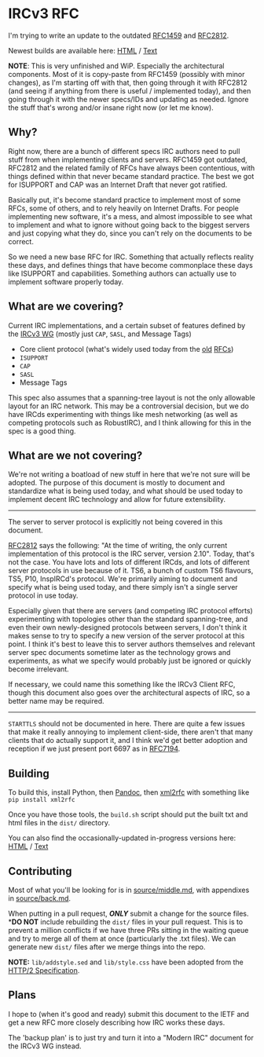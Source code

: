 # IRCv3 RFC

I'm trying to write an update to the outdated [RFC1459](https://tools.ietf.org/html/rfc1459) and [RFC2812](https://tools.ietf.org/html/rfc2812).

Newest builds are available here: [HTML](https://rawgit.com/DanielOaks/ircv3-rfc/master/dist/id-oakley-ircv3-latest.html) / [Text](https://rawgit.com/DanielOaks/ircv3-rfc/master/dist/id-oakley-ircv3-latest.html)

**NOTE**: This is very unfinished and WiP. Especially the architectural components. Most of it is copy-paste from RFC1459 (possibly with minor changes), as I'm starting off with that, then going through it with RFC2812 (and seeing if anything from there is useful / implemented today), and then going through it with the newer specs/IDs and updating as needed. Ignore the stuff that's wrong and/or insane right now (or let me know).


## Why?

Right now, there are a bunch of different specs IRC authors need to pull stuff from when implementing clients and servers. RFC1459 got outdated, RFC2812 and the related family of RFCs have always been contentious, with things defined within that never became standard practice. The best we got for ISUPPORT and CAP was an Internet Draft that never got ratified.

Basically put, it's become standard practice to implement most of some RFCs, some of others, and to rely heavily on Internet Drafts. For people implementing new software, it's a mess, and almost impossible to see what to implement and what to ignore without going back to the biggest servers and just copying what they do, since you can't rely on the documents to be correct.

So we need a new base RFC for IRC. Something that actually reflects reality these days, and defines things that have become commonplace these days like ISUPPORT and capabilities. Something authors can actually use to implement software properly today.


## What are we covering?

Current IRC implementations, and a certain subset of features defined by the [IRCv3 WG](http://ircv3.net/) (mostly just `CAP`, `SASL`, and Message Tags)

* Core client protocol (what's widely used today from the [old](https://tools.ietf.org/html/rfc1459) [RFCs](https://tools.ietf.org/html/rfc2812))
* `ISUPPORT`
* `CAP`
* `SASL`
* Message Tags

This spec also assumes that a spanning-tree layout is not the only allowable layout for an IRC network. This may be a controversial decision, but we do have IRCds experimenting with things like mesh networking (as well as competing protocols such as RobustIRC), and I think allowing for this in the spec is a good thing.


## What are we not covering?

We're not writing a boatload of new stuff in here that we're not sure will be adopted. The purpose of this document is mostly to document and standardize what is being used today, and what should be used today to implement decent IRC technology and allow for future extensibility.

---

The server to server protocol is explicitly not being covered in this document.

[RFC2812](https://tools.ietf.org/html/rfc2812) says the following: "At the time of writing, the only current implementation of this protocol is the IRC server, version 2.10". Today, that's not the case. You have lots and lots of different IRCds, and lots of different server protocols in use because of it. TS6, a bunch of custom TS6 flavours, TS5, P10, InspIRCd's protocol. We're primarily aiming to document and specify what is being used today, and there simply isn't a single server protocol in use today.

Especially given that there are servers (and competing IRC protocol efforts) experimenting with topologies other than the standard spanning-tree, and even their own newly-designed protocols between servers, I don't think it makes sense to try to specify a new version of the server protocol at this point. I think it's best to leave this to server authors themselves and relevant server spec documents sometime later as the technology grows and experiments, as what we specify would probably just be ignored or quickly become irrelevant.

If necessary, we could name this something like the IRCv3 Client RFC, though this document also goes over the architectural aspects of IRC, so a better name may be required.

---

`STARTTLS` should not be documented in here. There are quite a few issues that make it really annoying to implement client-side, there aren't that many clients that do actually support it, and I think we'd get better adoption and reception if we just present port 6697 as in [RFC7194](https://tools.ietf.org/html/rfc7194).


## Building

To build this, install Python, then [Pandoc](http://pandoc.org/installing.html), then [xml2rfc](https://pypi.python.org/pypi/xml2rfc) with something like `pip install xml2rfc`

Once you have those tools, the `build.sh` script should put the built txt and html files in the `dist/` directory.

You can also find the occasionally-updated in-progress versions here: [HTML](https://rawgit.com/DanielOaks/ircv3-rfc/master/dist/id-oakley-ircv3-latest.html) / [Text](https://rawgit.com/DanielOaks/ircv3-rfc/master/dist/id-oakley-ircv3-latest.html)


## Contributing

Most of what you'll be looking for is in [source/middle.md](source/middle.md), with appendixes in [source/back.md](source/back.md).

When putting in a pull request, ***ONLY*** submit a change for the source files. ***DO NOT** include rebuilding the `dist/` files in your pull request. This is to prevent a million conflicts if we have three PRs sitting in the waiting queue and try to merge all of them at once (particularly the .txt files). We can generate new `dist/` files after we merge things into the repo.

**NOTE:** `lib/addstyle.sed` and `lib/style.css` have been adopted from the [HTTP/2 Specification](https://github.com/http2/http2-spec).


## Plans

I hope to (when it's good and ready) submit this document to the IETF and get a new RFC more closely describing how IRC works these days.

The 'backup plan' is to just try and turn it into a "Modern IRC" document for the IRCv3 WG instead.
